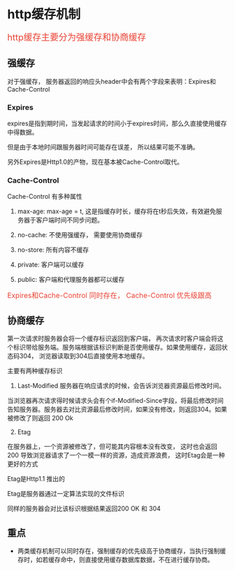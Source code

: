 # http缓存机制

<span style="color: #ea4335; font-size: 20px">http缓存主要分为强缓存和协商缓存</span>

## 强缓存

对于强缓存， 服务器返回的响应头header中会有两个字段来表明：Expires和Cache-Control

### Expires

expires是指到期时间，当发起请求的时间小于expires时间，那么久直接使用缓存中得数据。

但是由于本地时间跟服务器时间可能存在误差， 所以结果可能不准确。

另外Expires是Http1.0的产物，现在基本被Cache-Control取代。

### Cache-Control

Cache-Control 有多种属性

1. max-age: max-age = t, 这是指缓存时长，缓存将在t秒后失效，有效避免服务器于客户端时间不同步问题。

2. no-cache: 不使用强缓存， 需要使用协商缓存

3. no-store: 所有内容不缓存

4. private: 客户端可以缓存

5. public: 客户端和代理服务器都可以缓存

<span style="color: #ea4335; font-size: 16px">Expires和Cache-Control 同时存在， Cache-Control 优先级跟高</span>

## 协商缓存

第一次请求时服务器会将一个缓存标识返回到客户端， 再次请求时客户端会将这个标识带给服务端。服务端根据该标识判断是否使用缓存。如果使用缓存，返回状态码304， 浏览器读取到304后直接使用本地缓存。

主要有两种缓存标识

1. Last-Modified
服务器在响应请求的时候，会告诉浏览器资源最后修改时间。

当浏览器再次请求得时候请求头会有个if-Modified-Since字段，将最后修改时间告知服务器。服务器去对比资源最后修改时间，如果没有修改，则返回304。如果被修改了则返回 200 Ok

2. Etag

在服务器上，一个资源被修改了，但可能其内容根本没有改变， 这时也会返回200 导致浏览器请求了一个一模一样的资源，造成资源浪费， 这时Etag会是一种更好的方式

Etag是Http1.1 推出的

Etag是服务器通过一定算法实现的文件标识

同样的服务器会对比该标识根据结果返回200 OK 和 304



## 重点
- 两类缓存机制可以同时存在，强制缓存的优先级高于协商缓存，当执行强制缓存时，如若缓存命中，则直接使用缓存数据库数据，不在进行缓存协商。